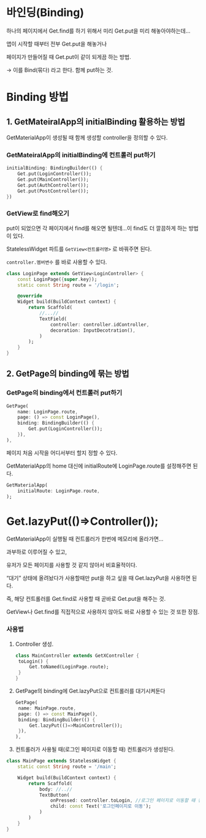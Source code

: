 # 바인딩(Binding)

하나의 페이지에서 Get.find를 하기 위해서 미리 Get.put을 미리 해놓아야하는데…

앱이 시작할 때부터 전부 Get.put을 해놓거나

페이지가 만들어질 때 Get.put이 같이 되게끔 하는 방법.

→ 이를 Bind(묶다) 라고 한다. 함께 put하는 것.

# Binding 방법

## 1. GetMateiralApp의 initialBinding 활용하는 방법

GetMaterialApp이 생성될 때 함께 생성할 controller을 정의할 수 있다.

### GetMateiralApp의 initialBinding에 컨트롤러 put하기

```dart
initialBinding: BindingBuilder(() {
	Get.put(LoginController());
	Get.put(MainController());
	Get.put(AuthController());
	Get.put(PostController());
})
```

### GetView로 find해오기

put이 되었으면 각 페이지에서 find를 해오면 될텐데…이 find도 더 깔끔하게 하는 방법이 있다.

StatelessWidget 파트를 `GetView<컨트롤러명>` 로 바꿔주면 된다.

`controller.멤버변수` 를 바로 사용할 수 있다.

```dart
class LoginPage extends GetView<LoginController> {
	const LoginPage({super.key});
	static const String route = '/login';

	@override
	Widget build(BuildContext context) {
		return Scaffold(
			//...//
			TextField(
				controller: controller.idController,
				decoration: InputDecotration(),
			)
		);
	}
}
```

## 2. GetPage의 binding에 묶는 방법

### GetPage의 binding에서 컨트롤러 put하기

```dart
GetPage(
	name: LoginPage.route,
	page: () => const LoginPage(),
	binding: BindingBuilder(() {
		Get.put(LoginController());
	}),
),
```

페이지 처음 시작을 어디서부터 할지 정할 수 있다.

GetMaterialApp의 home 대신에 initialRoute에 LoginPage.route를 설정해주면 된다.

```dart
GetMaterialApp(
	initialRoute: LoginPage.route,
);
```

# Get.lazyPut(()⇒Controller());

GetMaterialApp이 실행될 때 컨트롤러가 한번에 메모리에 올라가면…

과부하로 이루어질 수 있고,

유저가 모든 페이지를 사용할 것 같지 않아서 비효율적이다.

“대기” 상태에 올려놨다가 사용할때만 put을 하고 싶을 때 Get.lazyPut을 사용하면 된다.

즉, 해당 컨트롤러를 Get.find로 사용할 때 곧바로 Get.put을 해주는 것.

GetView나 Get.find를 직접적으로 사용하지 않아도 바로 사용할 수 있는 것 또한 장점.

### 사용법

1. Controller 생성.

   ```dart
   class MainController extends GetXController {
   	toLogin() {
   		Get.toNamed(LoginPage.route);
   	}
   }
   ```

2. GetPage의 binding에 Get.lazyPut으로 컨트롤러를 대기시켜둔다

   ```dart
   GetPage(
   	name: MainPage.route,
   	page: () => const MainPage(),
   	binding: BindingBuilder(() {
   		Get.lazyPut(()=>MainController());
   	}),
   ),
   ```

3. 컨트롤러가 사용될 때(로그인 페이지로 이동할 때) 컨트롤러가 생성된다.

```dart
class MainPage extends StatelessWidget {
	static const String route = '/main';

	Widget build(BuildContext context) {
		return Scaffold(
			body: //..//
			TextButton(
				onPressed: controller.toLogin, //로그인 페이지로 이동할 때 컨트롤러가 생성된다.
				child: const Text('로그인페이지로 이동');
			)
		)
	}
}
```
